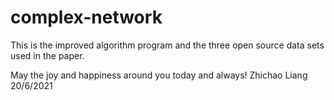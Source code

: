 # complex-network
This is the improved algorithm program and the three open source data sets used in the paper.

May the joy and happiness around you today and always!
Zhichao Liang
20/6/2021
